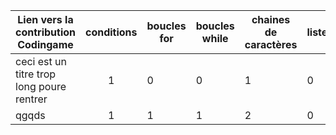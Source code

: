 | Lien vers la contribution Codingame  | conditions | boucles for | boucles while | chaines de caractères | listes | dictionnaires | autre |
| -------------------- |:----------:| ----------- | ------------- | --------------------- | ------ | ------------- | ----- |
| ceci est un titre trop long poure rentrer | 1 | 0 | 0 | 1 | 0 | 0 | rien |
| qgqds | 1 | 1 | 1 | 2 | 0 | 1 |  |

